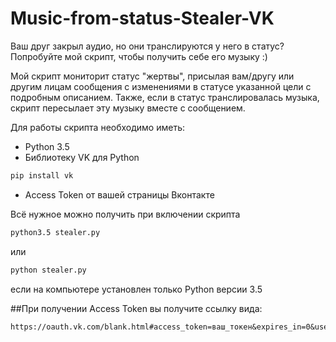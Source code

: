 # Music-from-status-Stealer-VK
Ваш друг закрыл аудио, но они транслируются у него в статус? Попробуйте мой скрипт, чтобы получить себе его музыку :)

Мой скрипт мониторит статус "жертвы", присылая вам/другу или другим лицам сообщения с изменениями в статусе указанной цели с подробным описанием. Также, если в статус транслировалась музыка, скрипт пересылает эту музыку вместе с сообщением.

Для работы скрипта необходимо иметь:
- Python 3.5
- Библиотеку VK для Python
```bash
pip install vk
```
- Access Token от вашей страницы Вконтакте

Всё нужное можно получить при включении скрипта
```bash
python3.5 stealer.py
``` 
или 
```bash
python stealer.py
```
если на компьютере установлен только Python версии 3.5

##При получении Access Token вы получите ссылку вида:
```
https://oauth.vk.com/blank.html#access_token=ваш_токен&expires_in=0&user_id=ваш_айди_страницы
```
